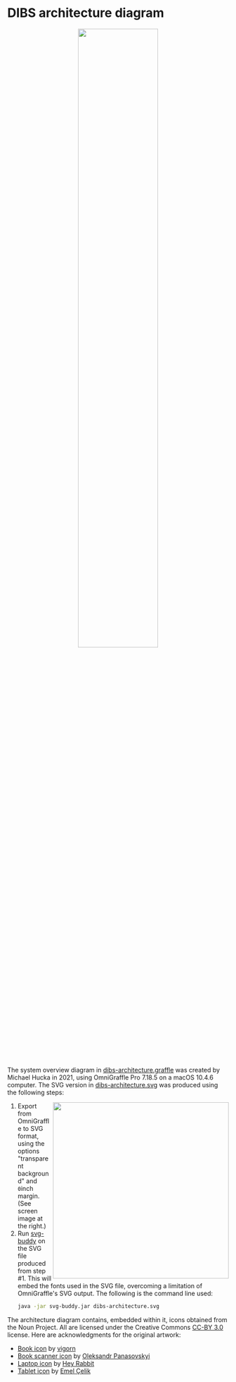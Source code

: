 # DIBS architecture diagram

<p align="center"><img width="60%" src="https://raw.githubusercontent.com/caltechlibrary/dibs/main/dev/graphics/diagrams/dibs-architecture.svg">

The system overview diagram in [dibs-architecture.graffle](dibs-architecture.graffle) was created by Michael Hucka in 2021, using OmniGraffle Pro 7.18.5  on a macOS 10.4.6 computer. The SVG version in [dibs-architecture.svg](dibs-architecture.svg) was produced using the following steps: 

<img width="400px" align="right"  src="https://github.com/caltechlibrary/dibs/blob/main/dev/graphics/diagrams/omnigraffle-export-options.png?raw=true"/>

1. Export from OmniGraffle to SVG format, using the options "transparent background" and `0`inch margin. (See screen image at the right.)
2. Run [svg-buddy](https://github.com/phauer/svg-buddy) on the SVG file produced from step #1. This will embed the fonts used in the SVG file, overcoming a limitation of OmniGraffle's SVG output. The following is the command line used:
    ```sh
    java -jar svg-buddy.jar dibs-architecture.svg
    ```

The architecture diagram contains, embedded within it, icons obtained from the Noun Project.  All are licensed under the Creative Commons [CC-BY 3.0](https://creativecommons.org/licenses/by/3.0/) license. Here are acknowledgments for the original artwork:

* [Book icon](https://thenounproject.com/search/?q=book&i=2289902) by [vigorn](https://thenounproject.com/vigorn/)
* [Book scanner icon](https://thenounproject.com/search/?q=book+scanner&i=3635943) by [Oleksandr Panasovskyi](https://thenounproject.com/a.panasovsky/)
* [Laptop icon](https://thenounproject.com/search/?q=laptop&i=3563257) by [Hey Rabbit](https://thenounproject.com/heyrabbit/)
* [Tablet icon](https://thenounproject.com/search/?q=tablet&i=205015) by [Emel Çelik](https://thenounproject.com/iconmood/)
